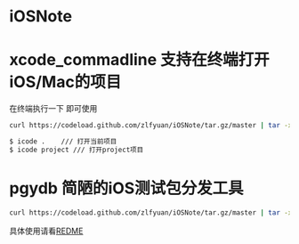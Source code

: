 <!--
 * @Author: zluof
 * @Date: 2020-12-16 16:33:38
 * @LastEditTime: 2021-04-09 16:41:47
 * @LastEditors: zluof
 * @Description: 
 * @FilePath: /undefined/Users/zhongxiaoxi/zm/iOSNote/README.md
-->
# iOSNote

# xcode_commadline 支持在终端打开iOS/Mac的项目
在终端执行一下 即可使用
```bash
curl https://codeload.github.com/zlfyuan/iOSNote/tar.gz/master | tar -xz -C . --strip=3 iOSNote-master/xcode_commandline/bin/icode && mv icode /usr/local/bin
```
```bash
$ icode .    /// 打开当前项目
$ icode project /// 打开project项目
```

# pgydb 简陋的iOS测试包分发工具
```bash
curl https://codeload.github.com/zlfyuan/iOSNote/tar.gz/master | tar -xz -C . --strip=3 iOSNote-master/pgydb/pgydb && mv pgydb /usr/local/bin && cd ~ && touch .daba_config.yml
```
具体使用请看[REDME](https://github.com/zlfyuan/iOSArchive/blob/master/README.md)